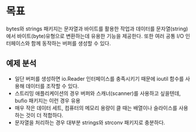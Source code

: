 # 목표

bytes와 strings 패키지는 문자열과 바이트를 활용한 작업과 데이터를 문자열(string)에서 바이트(byte)유형으로 변환하는데 유용한 기능을 제공한다. 또한 여러 공통 I/O 인터페이스와 함께 동작하는 버퍼를 생성할 수 있다.

## 예제 분석

- 일단 버퍼를 생성하면 io.Reader 인터페이스를 충족시키기 때문에 ioutil 함수를 사용해 데이터를 조작할 수 있다.
- 스트리밍 애플리케이션의 경우 버퍼와 스캐너(scanner)를 사용하고 싶을텐데, bufio 패키지는 이런 경우 유용
- 매우 작은 데이터 세트, 컴퓨터의 메모리 용량이 클 때는 배열이나 슬라이스를 사용하는 것이 더 적합하다.
- 문자열을 처리하는 경우 대부분 strings와 strconv 패키지로 충분하다.

